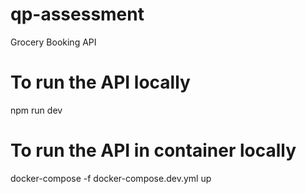 # qp-assessment

Grocery Booking API

# To run the API locally

npm run dev

# To run the API in container locally

docker-compose -f docker-compose.dev.yml up
